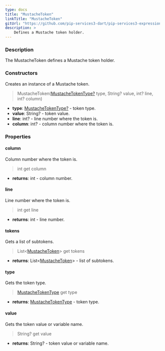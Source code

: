 ```yaml
---
type: docs
title: "MustacheToken"
linkTitle: "MustacheToken"
gitUrl: "https://github.com/pip-services3-dart/pip-services3-expressions-dart"
description: > 
    Defines a Mustache token holder.
---
```


### Description

The MustacheToken defines a Mustache token holder.


### Constructors
Creates an instance of a Mustache token.

> MustacheToken([MustacheTokenType?](../mustache_token_type) type, String? value, int? line, int? column)

- **type**: [MustacheTokenType?](../mustache_token_type) - token type.
- **value**: String? - token value.
- **line**: int? - line number where the token is.
- **column**: int? - column number where the token is.


### Properties

#### column
Column number where the token is.

> int get column

- **returns**: int - column number.

#### line
Line number where the token is.

> int get line

- **returns**: int - line number.


#### tokens
Gets a list of subtokens.

> List<[MustacheToken]()> get tokens

- **returns**: List<[MustacheToken]()> - list of subtokens.

#### type
Gets the token type.

> [MustacheTokenType](../mustache_token_type) get type

- **returns**: [MustacheTokenType](../mustache_token_type) - token type.


#### value
Gets the token value or variable name.

> String? get value

- **returns**: String? - token value or variable name.
